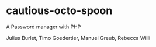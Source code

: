 # cautious-octo-spoon
A Password manager with PHP

Julius Burlet, Timo Goedertier, Manuel Greub, Rebecca Willi
